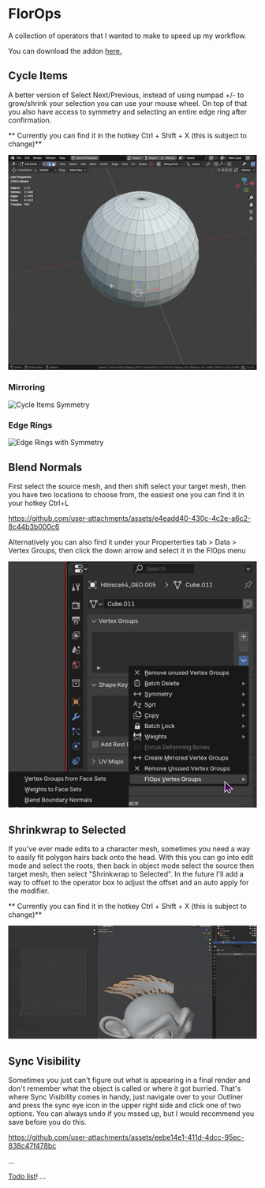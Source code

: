 # FlorOps
A collection of operators that I wanted to make to speed up my workflow.

You can download the addon [here.](https://github.com/Floreum/FlOps/releases)

## Cycle Items
A better version of Select Next/Previous, instead of using numpad +/- to grow/shrink your selection you can use your mouse wheel.
On top of that you also have access to symmetry and selecting an entire edge ring after confirmation. 

** Currently you can find it in the hotkey Ctrl + Shift + X (this is subject to change)**

![Cycle Items](media/images/Cycle_Items.gif)

### Mirroring
![Cycle Items Symmetry](media/images/Cycle_Items_Mirror.gif)

### Edge Rings
![Edge Rings with Symmetry](media/images/Cycle_Items_Mirror_Edge_Ring.gif)

## Blend Normals
First select the source mesh, and then shift select your target mesh, then you have two locations to choose from, the easiest one you can find it in your hotkey Ctrl+L

https://github.com/user-attachments/assets/e4eadd40-430c-4c2e-a6c2-8c44b3b000c6

Alternatively you can also find it under your Properterties tab > Data > Vertex Groups, then click the down arrow and select it in the FlOps menu

![BlendNormals Vertex Groups](media/images/BlendNormals_VG.png)

## Shrinkwrap to Selected
If you've ever made edits to a character mesh, sometimes you need a way to easily fit polygon hairs back onto the head. With this you can go into edit mode and select the roots, then back in object mode select the source then target mesh, then select "Shrinkwrap to Selected". In the future I'll add a  way to offset to the operator box to adjust the offset and an auto apply for the modifier.

** Currently you can find it in the hotkey Ctrl + Shift + X (this is subject to change)**

![Shrinkwarap to Selected](media/images/Shrinkwrap_to_selected.gif)

## Sync Visibility
Sometimes you just can't figure out what is appearing in a final render and don't remember what the object is called or where it got burried.
That's where Sync Visibility comes in handy, just navigate over to your Outliner and press the sync eye icon in the upper right side and click one of two options. You can always undo if you mssed up, but I would recommend you save before you do this.

https://github.com/user-attachments/assets/eebe14e1-411d-4dcc-95ec-838c47f478bc

...

[Todo list](Todo.md)!
...
